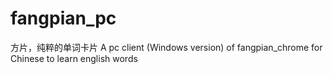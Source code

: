 # fangpian_pc
方片，纯粹的单词卡片 A pc client (Windows version) of fangpian_chrome for Chinese to learn english words
